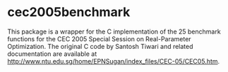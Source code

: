 # cec2005benchmark

This package is a wrapper for the C implementation of the 25 benchmark functions for the CEC 2005 Special Session on Real-Parameter Optimization. The original C code by Santosh Tiwari and related documentation are available at http://www.ntu.edu.sg/home/EPNSugan/index_files/CEC-05/CEC05.htm.
